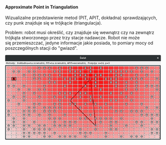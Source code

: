 #### Approximate Point in Triangulation

Wizualizalne przedstawienie metod (PIT, APIT, dokładna) sprawdzających, czy punk znajduje się w trójkącie (triangulacja).

Problem: robot musi określić, czy znajduje się wewnątrz czy na zewnątrz trójkąta stworzonego przez trzy stacje nadawcze.
Robot nie może się przemieszczać, jedyne informacje jakie posiada, to pomiary mocy od poszczególnych stacji do "gwiazd".


![Screen it again](/robot/robot.png)
